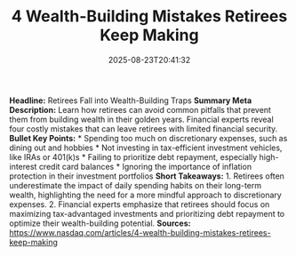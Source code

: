 ﻿---
title: "4 Wealth-Building Mistakes Retirees Keep Making"
date: "2025-08-23T20:41:32"
category: "Markets"
summary: ""
slug: "4 wealthbuilding mistakes retirees keep making"
source_urls:
  - "https://www.nasdaq.com/articles/4-wealth-building-mistakes-retirees-keep-making"
seo:
  title: "4 Wealth-Building Mistakes Retirees Keep Making | Hash n Hedge"
  description: ""
  keywords: ["news", "markets", "brief"]
---
**Headline:** Retirees Fall into Wealth-Building Traps  **Summary Meta Description:** Learn how retirees can avoid common pitfalls that prevent them from building wealth in their golden years. Financial experts reveal four costly mistakes that can leave retirees with limited financial security.  **Bullet Key Points:**  * Spending too much on discretionary expenses, such as dining out and hobbies * Not investing in tax-efficient investment vehicles, like IRAs or 401(k)s * Failing to prioritize debt repayment, especially high-interest credit card balances * Ignoring the importance of inflation protection in their investment portfolios  **Short Takeaways:**  1. Retirees often underestimate the impact of daily spending habits on their long-term wealth, highlighting the need for a more mindful approach to discretionary expenses. 2. Financial experts emphasize that retirees should focus on maximizing tax-advantaged investments and prioritizing debt repayment to optimize their wealth-building potential.  **Sources:**  https://www.nasdaq.com/articles/4-wealth-building-mistakes-retirees-keep-making 
